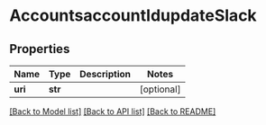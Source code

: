 # AccountsaccountIdupdateSlack

## Properties
Name | Type | Description | Notes
------------ | ------------- | ------------- | -------------
**uri** | **str** |  | [optional] 

[[Back to Model list]](../README.md#documentation-for-models) [[Back to API list]](../README.md#documentation-for-api-endpoints) [[Back to README]](../README.md)


